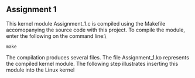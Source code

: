 ## Assignment 1

This kernel module Assignment_1.c is compiled using the Makefile accomopanying the source code with this project. To compile the module, enter the following on the command line:\

``` 
make
```

The compilation produces several files. The file Assignment_1.ko represents the compiled kernel module. The following step illustrates inserting this module into the Linux kernel

